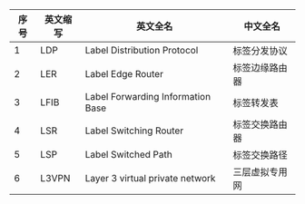 | 序号 | 英文缩写 | 英文全名 | 中文全名 |
| ---- | -------- | -------- | -------- |
| 1   | LDP               | Label Distribution Protocol                           | 标签分发协议              |
| 2  | LER               | Label Edge Router                                     | 标签边缘路由器            |
| 3  | LFIB              | Label Forwarding Information Base                     | 标签转发表                |
| 4  | LSR               | Label Switching Router                                | 标签交换路由器            |
| 5  | LSP               | Label Switched Path                                   | 标签交换路径              |
| 6  | L3VPN             | Layer 3 virtual private network                       | 三层虚拟专用网            |

